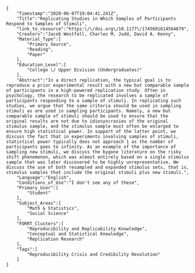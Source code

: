 
    {
        "Timestamp":"2020-06-07T19:04:41.241Z",
        "Title":"Replicating Studies in Which Samples of Participants Respond to Samples of Stimuli",
        "link_to_resource":"https:\/\/doi.org\/10.1177\/1745691614564879",
        "Creators":"Jacob Westfall, Charles M. Judd, David A. Kenny",
        "Material_Type":[
            "Primary Source",
            "Reading",
            "Paper"
        ],
        "Education_Level":[
            "College \/ Upper Division (Undergraduates)"
        ],
        "Abstract":"In a direct replication, the typical goal is to reproduce a prior experimental result with a new but comparable sample of participants in a high-powered replication study. Often in psychology, the research to be replicated involves a sample of participants responding to a sample of stimuli. In replicating such studies, we argue that the same criteria should be used in sampling stimuli as are used in sampling participants. Namely, a new but comparable sample of stimuli should be used to ensure that the original results are not due to idiosyncrasies of the original stimulus sample, and the stimulus sample must often be enlarged to ensure high statistical power. In support of the latter point, we discuss the fact that in experiments involving samples of stimuli, statistical power typically does not approach 1 as the number of participants goes to infinity. As an example of the importance of sampling new stimuli, we discuss the bygone literature on the risky shift phenomenon, which was almost entirely based on a single stimulus sample that was later discovered to be highly unrepresentative. We discuss the use of both resampled and expanded stimulus sets, that is, stimulus samples that include the original stimuli plus new stimuli.",
        "Language":"English",
        "Conditions_of_Use":"I don't see any of these",
        "Primary_User":[
            "Student"
        ],
        "Subject_Areas":[
            "Math & Statistics",
            "Social Science"
        ],
        "FORRT_Clusters":[
            "Reproducibility and Replicability Knowledge",
            "Conceptual and Statistical Knowledge",
            "Replication Research"
        ],
        "Tags":[
            "Reproducibility Crisis and Credibility Revolution"
        ]
    }
